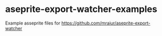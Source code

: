 # aseprite-export-watcher-examples
Example asseprite files for https://github.com/mraiur/aseprite-export-watcher
